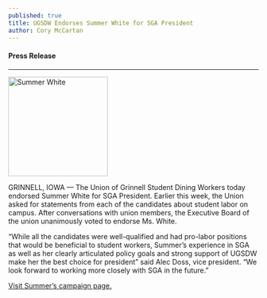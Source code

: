 ```yaml
---
published: true
title: UGSDW Endorses Summer White for SGA President
author: Cory McCartan
---
```

#### Press Release

***

<img width="200" src="https://ugsdw.files.wordpress.com/2017/02/summer_white.jpg" alt="Summer White">

GRINNELL, IOWA — The Union of Grinnell Student Dining Workers today endorsed
Summer White for SGA President.  Earlier this week, the Union asked for
statements from each of the candidates about student labor on campus.  After
conversations with union members, the Executive Board of the union unanimously
voted to endorse Ms. White.


“While all the candidates were well-qualified and had pro-labor positions that
would be beneficial to student workers, Summer’s experience in SGA as well as
her clearly articulated policy goals and strong support of UGSDW make her the
best choice for president” said Alec Doss, vice president.  “We look forward to
working more closely with SGA in the future.”

[Visit Summer’s campaign
page.](https://www.facebook.com/SummerWhiteForSGAPresident/)
